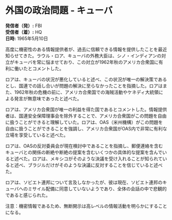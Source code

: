 # 外国の政治問題 - キューバ

**発信者（発）:** FBI  
**受信者（着）:** HQ  
**日時:** 1965年5月10日  

高度に機密性のある情報提供者が、過去に信頼できる情報を提供したことを最近知らせてきた。ラウル・ロア、キューバの外務大臣は、シノ・インディアンの対立がキューバを常に悩ませており、この対立が1962年秋のアメリカ合衆国に有利に働いたとコメントした。

ロアは、キューバの状況が悪化していると述べ、この状況が唯一の解決策であるとし、国連での話し合いが問題の解決に至らなかったことを指摘した。ロアはまた、1962年秋の危機の前に、アメリカ合衆国での海賊活動やケネディ大統領による発言が無意味であったと述べた。

ロアは、アメリカ合衆国が唯一の利益を得た国であるとコメントした。情報提供者は、国連安全保障理事会を除外することで、アメリカ合衆国がこの問題を自由に扱うことができると理解していた。ロアは、OAS（米州機構）がこの問題を自由に扱うことができることを強調し、アメリカ合衆国がOAS内で非常に有利な立場を享受していると述べた。

ロアは、OASの反対委員会が現在検討中であることを指摘し、郵便連絡を含むキューバとの関係の断絶や断絶の提案を含むいくつかの具体的な提案を含んでいると述べた。ロアは、メキシコがそのような決議を受け入れることが知られていると述べ、ブラジルだけがそのような決議に反対することを信じていると述べた。

ロアは、ソビエト連邦について言及しなかったが、彼は現在、ソビエト連邦のキューバへのミサイル配備に同意していないようであり、全体の会話の中で悲観的であると感じられた。

注意：機密情報であるため、無断開示は高レベルの情報活動を明らかにすることになる。